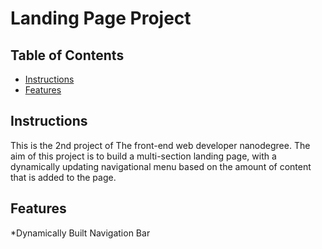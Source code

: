 # Landing Page Project

## Table of Contents

* [Instructions](#instructions)
* [Features](#featues)

## Instructions

This is the 2nd project of The front-end web developer nanodegree. The aim of this project is to build a multi-section landing page, with a dynamically updating navigational menu based on the amount of content that is added to the page.

## Features

*Dynamically Built Navigation Bar


